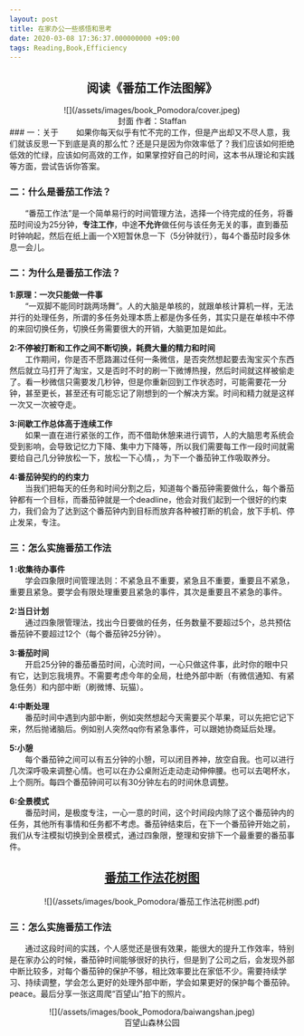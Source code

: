 ```yaml
---
layout: post
title: 在家办公一些感悟和思考
date: 2020-03-08 17:36:37.000000000 +09:00
tags: Reading,Book,Efficiency
---
```


## <center>阅读《番茄工作法图解》</center>
<center>![](/assets/images/book_Pomodora/cover.jpeg)</center>
<center>封面 作者：Staffan</center>
### 一：关于
&nbsp;&nbsp;&nbsp;&nbsp;&nbsp;&nbsp;&nbsp;如果你每天似乎有忙不完的工作，但是产出却又不尽人意，我们就该反思一下到底是真的那么忙？还是只是因为你效率低了？我们应该如何拒绝低效的忙绿，应该如何高效的工作，如果掌控好自己的时间，这本书从理论和实践等方面，尝试告诉你答案。  

### 二：什么是番茄工作法？

&nbsp;&nbsp;&nbsp;&nbsp;&nbsp;&nbsp;&nbsp;“番茄工作法”是一个简单易行的时间管理方法，选择一个待完成的任务，将番茄时间设为25分钟，<strong>专注工作</strong>，中途<strong>不允许</strong>做任何与该任务无关的事，直到番茄时钟响起，然后在纸上画一个X短暂休息一下（5分钟就行），每4个番茄时段多休息一会儿。

### 二：为什么是番茄工作法？
<strong>1:原理：一次只能做一件事</strong>   
&nbsp;&nbsp;&nbsp;&nbsp;&nbsp;&nbsp;&nbsp;“一双脚不能同时跳两场舞”。人的大脑是单核的，就跟单核计算机一样，无法并行的处理任务，所谓的多任务处理本质上都是伪多任务，其实只是在单核中不停的来回切换任务，切换任务需要很大的开销，大脑更加是如此。


<strong>2:不停被打断和工作之间不断切换，耗费大量的精力和时间</strong>   
&nbsp;&nbsp;&nbsp;&nbsp;&nbsp;&nbsp;&nbsp;工作期间，你是否不愿路漏过任何一条微信，是否突然想起要去淘宝买个东西然后就立马打开了淘宝，又是否时不时的刷一下微博热搜，然后时间就这样被偷走了。看一秒微信只需要发几秒钟，但是你重新回到工作状态时，可能需要花一分钟，甚至更长，甚至还有可能忘记了刚想到的一个解决方案。时间和精力就是这样一次又一次被夺走。

<strong>3:间歇工作总体高于连续工作</strong>   
&nbsp;&nbsp;&nbsp;&nbsp;&nbsp;&nbsp;&nbsp;如果一直在进行紧张的工作，而不借助休憩来进行调节，人的大脑思考系统会受到影响，会导致记忆力下降、集中力下降等，所以我们需要每工作一段时间就需要给自己几分钟放松一下，放松一下心情，，为下一个番茄钟工作吸取养分。

<strong>4:番茄钟契约的约束力</strong>  
&nbsp;&nbsp;&nbsp;&nbsp;&nbsp;&nbsp;&nbsp;当我们把每天的任务和时间分割之后，知道每个番茄钟需要做什么，每个番茄钟都有一个目标，而番茄钟就是一个deadline，他会对我们起到一个很好的约束力，我们会为了达到这个番茄钟内到目标而放弃各种被打断的机会，放下手机、停止发呆，专注。

### 三：怎么实施番茄工作法
<strong>1 :收集待办事件</strong>   
&nbsp;&nbsp;&nbsp;&nbsp;&nbsp;&nbsp;&nbsp;学会四象限时间管理法则：不紧急且不重要，紧急且不重要，重要且不紧急，重要且紧急。要学会有限处理重要且紧急的事件，其次是重要且不紧急的事件。    
  
<strong>2:当日计划</strong>   
&nbsp;&nbsp;&nbsp;&nbsp;&nbsp;&nbsp;&nbsp;通过四象限管理法，找出今日要做的任务，任务数量不要超过5个，总共预估番茄钟不要超过12个（每个番茄钟25分钟）。

<strong>3:番茄时间</strong>   
&nbsp;&nbsp;&nbsp;&nbsp;&nbsp;&nbsp;&nbsp;开启25分钟的番茄番茄时间，心流时间，一心只做这件事，此时你的眼中只有它，达到忘我境界。不需要考虑今年的全局，杜绝外部中断（有微信通知、有紧急任务）和内部中断（刷微博、玩猫）。

<strong>4:中断处理</strong>   
&nbsp;&nbsp;&nbsp;&nbsp;&nbsp;&nbsp;&nbsp;番茄时间中遇到内部中断，例如突然想起今天需要买个苹果，可以先把它记下来，然后抛诸脑后。例如别人突然qq你有紧急事件，可以跟她协商延后处理。

<strong>5:小憩</strong>   
&nbsp;&nbsp;&nbsp;&nbsp;&nbsp;&nbsp;&nbsp;每个番茄钟之间可以有五分钟的小憩，可以闭目养神，放空自我。也可以进行几次深呼吸来调整心情。也可以在办公桌附近走动走动伸伸腰。也可以去喝杯水，上个厕所。每四个番茄钟间可以有30分钟左右的时间休息调整。

<strong>6:全景模式</strong>   
&nbsp;&nbsp;&nbsp;&nbsp;&nbsp;&nbsp;&nbsp;番茄时间，是极度专注，一心一意的时间，这个时间段内除了这个番茄钟内的任务，其他所有事情和任务都不考虑。番茄钟结束后，在下一个番茄钟开始之前，我们从专注模拟切换到全景模式，通过四象限，整理和安排下一个最重要的番茄事件。

## <center>[番茄工作法花树图](https://www.xmind.net/m/6i24/)</center>
<center>![](/assets/images/book_Pomodora/番茄工作法花树图.pdf)</center>


### 三：怎么实施番茄工作法
&nbsp;&nbsp;&nbsp;&nbsp;&nbsp;&nbsp;&nbsp;通过这段时间的实践，个人感觉还是很有效果，能很大的提升工作效率，特别是在家办公的时候，番茄钟时间能够很好的执行，但是到了公司之后，会发现外部中断比较多，对每个番茄钟的保护不够，相比效率要比在家低不少。需要持续学习、持续调整，学会怎么更好的处理外部中断，学会如果更好的保护每个番茄钟。peace。最后分享一张这周爬“百望山”拍下的照片。


<center>![](/assets/images/book_Pomodora/baiwangshan.jpeg)</center>
<center>百望山森林公园</center>












   
   